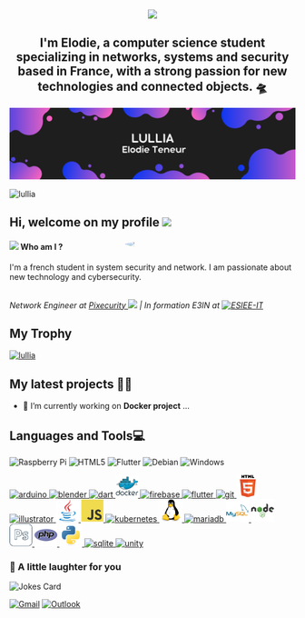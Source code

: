 <div align="center">
<img src="https://i.imgur.com/LK4RQAa.png" align="center" style="width: 20%" />
</div>  
  

## <div align="center">I'm Elodie, a computer science student specializing in networks, systems and security based in France, with a strong passion for new technologies and connected objects. 🛸</div>  


<!-- Banner -->
[![Lullia's GitHub Banner](./img/Banner1.png)](https://lullia.github.io/personal-website/)

<!-- Profile view -->

<p align="left"> <img src="https://komarev.com/ghpvc/?username=lullia&label=Profile%20views&color=0e75b6&style=flat" alt="lullia" /> </p>

<!-- Intro -->
## Hi, welcome on my profile <img src="https://media.giphy.com/media/hvRJCLFzcasrR4ia7z/giphy.gif" width="25px">

<img align="right" src="https://media.giphy.com/media/84SFZf1BKgzeny1WxQ/giphy.gif" width="300px" style="border-radius:50%">

#### <img src="https://i.pinimg.com/originals/20/c6/09/20c609f194dde4421224b94e9d3d5c6c.gif" width="25px"> Who am I ?
I'm a french student in system security and network. I am passionate about new technology and cybersecurity. <br> <br>

<p><em>Network Engineer at <a href="https://www.pixecurity.com">Pixecurity <img src="![image](https://user-images.githubusercontent.com/67014903/167316428-7a5ee728-0e38-44e8-b1a0-9dd1f1a1fdeb.png)" width="30px"/></a> | In formation E3IN at <a href="https://www.esiee-it.fr/fr"><img src="https://www.esiee-it.fr/themes/custom/generic/medias/logo-esiee-it.png" alt="ESIEE-IT" width="50px"/></a></em></p>
 

<!-- Trophées -->
## My Trophy
<p align="left"> <a href="https://github.com/ryo-ma/github-profile-trophy"><img src="https://github-profile-trophy.vercel.app/?username=lullia&row=2&column=3&theme=discord" alt="lullia" /></a> </p>



<!-- Projects -->             
## My latest projects 👨‍💻
- 🔭 I’m currently working on **Docker project** ...
      

<!-- Technos -->
## Languages and Tools💻
![Raspberry Pi](https://img.shields.io/badge/-RaspberryPi-C51A4A?style=for-the-badge&logo=Raspberry-Pi)
![HTML5](https://img.shields.io/badge/html5-%23E34F26.svg?style=for-the-badge&logo=html5&logoColor=white)
![Flutter](https://img.shields.io/badge/Flutter-%2302569B.svg?style=for-the-badge&logo=Flutter&logoColor=white)
![Debian](https://img.shields.io/badge/Debian-D70A53?style=for-the-badge&logo=debian&logoColor=white)
![Windows](https://img.shields.io/badge/Windows-0078D6?style=for-the-badge&logo=windows&logoColor=white)

<p align="left"> <a href="https://www.arduino.cc/" target="_blank" rel="noreferrer"> <img src="https://cdn.worldvectorlogo.com/logos/arduino-1.svg" alt="arduino" width="40" height="40"/> </a> <a href="https://www.blender.org/" target="_blank" rel="noreferrer"> <img src="https://download.blender.org/branding/community/blender_community_badge_white.svg" alt="blender" width="40" height="40"/> </a> <a href="https://dart.dev" target="_blank" rel="noreferrer"> <img src="https://www.vectorlogo.zone/logos/dartlang/dartlang-icon.svg" alt="dart" width="40" height="40"/> </a> <a href="https://www.docker.com/" target="_blank" rel="noreferrer"> <img src="https://raw.githubusercontent.com/devicons/devicon/master/icons/docker/docker-original-wordmark.svg" alt="docker" width="40" height="40"/> </a> <a href="https://firebase.google.com/" target="_blank" rel="noreferrer"> <img src="https://www.vectorlogo.zone/logos/firebase/firebase-icon.svg" alt="firebase" width="40" height="40"/> </a> <a href="https://flutter.dev" target="_blank" rel="noreferrer"> <img src="https://www.vectorlogo.zone/logos/flutterio/flutterio-icon.svg" alt="flutter" width="40" height="40"/> </a> <a href="https://git-scm.com/" target="_blank" rel="noreferrer"> <img src="https://www.vectorlogo.zone/logos/git-scm/git-scm-icon.svg" alt="git" width="40" height="40"/> </a> <a href="https://www.w3.org/html/" target="_blank" rel="noreferrer"> <img src="https://raw.githubusercontent.com/devicons/devicon/master/icons/html5/html5-original-wordmark.svg" alt="html5" width="40" height="40"/> </a> <a href="https://www.adobe.com/in/products/illustrator.html" target="_blank" rel="noreferrer"> <img src="https://www.vectorlogo.zone/logos/adobe_illustrator/adobe_illustrator-icon.svg" alt="illustrator" width="40" height="40"/> </a> <a href="https://www.java.com" target="_blank" rel="noreferrer"> <img src="https://raw.githubusercontent.com/devicons/devicon/master/icons/java/java-original.svg" alt="java" width="40" height="40"/> </a> <a href="https://developer.mozilla.org/en-US/docs/Web/JavaScript" target="_blank" rel="noreferrer"> <img src="https://raw.githubusercontent.com/devicons/devicon/master/icons/javascript/javascript-original.svg" alt="javascript" width="40" height="40"/> </a> <a href="https://kubernetes.io" target="_blank" rel="noreferrer"> <img src="https://www.vectorlogo.zone/logos/kubernetes/kubernetes-icon.svg" alt="kubernetes" width="40" height="40"/> </a> <a href="https://www.linux.org/" target="_blank" rel="noreferrer"> <img src="https://raw.githubusercontent.com/devicons/devicon/master/icons/linux/linux-original.svg" alt="linux" width="40" height="40"/> </a> <a href="https://mariadb.org/" target="_blank" rel="noreferrer"> <img src="https://www.vectorlogo.zone/logos/mariadb/mariadb-icon.svg" alt="mariadb" width="40" height="40"/> </a> <a href="https://www.mysql.com/" target="_blank" rel="noreferrer"> <img src="https://raw.githubusercontent.com/devicons/devicon/master/icons/mysql/mysql-original-wordmark.svg" alt="mysql" width="40" height="40"/> </a> <a href="https://nodejs.org" target="_blank" rel="noreferrer"> <img src="https://raw.githubusercontent.com/devicons/devicon/master/icons/nodejs/nodejs-original-wordmark.svg" alt="nodejs" width="40" height="40"/> </a> <a href="https://www.photoshop.com/en" target="_blank" rel="noreferrer"> <img src="https://raw.githubusercontent.com/devicons/devicon/master/icons/photoshop/photoshop-line.svg" alt="photoshop" width="40" height="40"/> </a> <a href="https://www.php.net" target="_blank" rel="noreferrer"> <img src="https://raw.githubusercontent.com/devicons/devicon/master/icons/php/php-original.svg" alt="php" width="40" height="40"/> </a> <a href="https://www.python.org" target="_blank" rel="noreferrer"> <img src="https://raw.githubusercontent.com/devicons/devicon/master/icons/python/python-original.svg" alt="python" width="40" height="40"/> </a> <a href="https://www.sqlite.org/" target="_blank" rel="noreferrer"> <img src="https://www.vectorlogo.zone/logos/sqlite/sqlite-icon.svg" alt="sqlite" width="40" height="40"/> </a> <a href="https://unity.com/" target="_blank" rel="noreferrer"> <img src="https://www.vectorlogo.zone/logos/unity3d/unity3d-icon.svg" alt="unity" width="40" height="40"/> </a> </p>

<!-- Joke -->
### 🙊 A little laughter for you
![Jokes Card](https://readme-jokes.vercel.app/api?theme=dracula)       


<!-- Contacts -->
[![Gmail](https://img.shields.io/badge/-Gmail-c14438?style=flat&logo=Gmail&logoColor=white)](mailto:elodie.teneur@edu.itescia.fr)
[![Outlook](https://img.shields.io/badge/-Outlook-0078D4?style=flat&logo=Microsoft-Outlook&logoColor=white)](mailto:brendalove2@hotmail.com)
